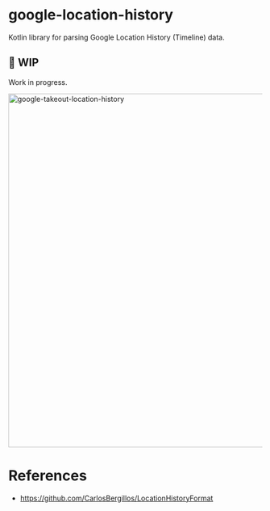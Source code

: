 # google-location-history
Kotlin library for parsing Google Location History (Timeline) data.

## 🚧 WIP
Work in progress.

<img width="700" alt="google-takeout-location-history" src="https://github.com/hossain-khan/google-location-history/assets/99822/64b6627e-bb9e-4c61-bc9a-f0885d0659f8">



# References

* https://github.com/CarlosBergillos/LocationHistoryFormat
